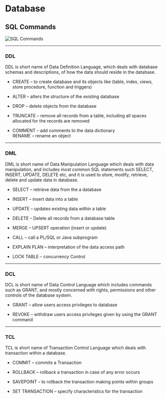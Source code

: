 # Database
## SQL Commands
![SQL Commands](https://i.stack.imgur.com/7uUaJ.png)

--- 

### DDL

DDL is short name of Data Definition Language, which deals with database schemas and descriptions, of how the data should reside in the database.

* CREATE – to create database and its objects like (table, index, views, store procedure, function and triggers)

* ALTER – alters the structure of the existing database

* DROP – delete objects from the database

* TRUNCATE – remove all records from a table, including all spaces allocated for the records are removed

* COMMENT – add comments to the data dictionary  
RENAME – rename an object

---

### DML

DML is short name of Data Manipulation Language which deals with data manipulation, and includes most common SQL statements such SELECT, INSERT, UPDATE, DELETE etc, and it is used to store, modify, retrieve, delete and update data in database.

* SELECT – retrieve data from the a database

* INSERT – insert data into a table

* UPDATE – updates existing data within a table

* DELETE – Delete all records from a database table

* MERGE – UPSERT operation (insert or update)

* CALL – call a PL/SQL or Java subprogram

* EXPLAIN PLAN – interpretation of the data access path

* LOCK TABLE – concurrency Control

---

### DCL

DCL is short name of Data Control Language which includes commands such as GRANT, and mostly concerned with rights, permissions and other controls of the database system.

* GRANT – allow users access privileges to database

* REVOKE – withdraw users access privileges given by using the GRANT command

---

### TCL

TCL is short name of Transaction Control Language which deals with transaction within a database.

* COMMIT – commits a Transaction

* ROLLBACK – rollback a transaction in case of any error occurs

* SAVEPOINT – to rollback the transaction making points within groups

* SET TRANSACTION – specify characteristics for the transaction
